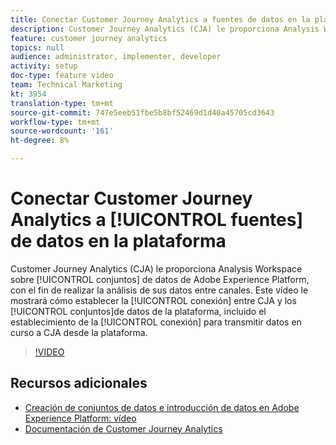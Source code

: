 ```yaml
---
title: Conectar Customer Journey Analytics a fuentes de datos en la plataforma
description: Customer Journey Analytics (CJA) le proporciona Analysis Workspace sobre los conjuntos de datos de Adobe Experience Platform, con el fin de realizar la análisis de sus datos entre canales. Este vídeo le mostrará cómo establecer la conexión entre los conjuntos de datos CJA y Platform, incluido el establecimiento de la conexión para transmitir datos en curso a CJA desde la plataforma.
feature: customer journey analytics
topics: null
audience: administrator, implementer, developer
activity: setup
doc-type: feature video
team: Technical Marketing
kt: 3954
translation-type: tm+mt
source-git-commit: 747e5eeb51fbe5b8bf52469d1d40a45705cd3643
workflow-type: tm+mt
source-wordcount: '161'
ht-degree: 8%

---
```



# Conectar Customer Journey Analytics a [!UICONTROL fuentes] de datos en la plataforma

Customer Journey Analytics (CJA) le proporciona Analysis Workspace sobre [!UICONTROL conjuntos] de datos de Adobe Experience Platform, con el fin de realizar la análisis de sus datos entre canales. Este vídeo le mostrará cómo establecer la [!UICONTROL conexión] entre CJA y los [!UICONTROL conjuntos]de datos de la plataforma, incluido el establecimiento de la [!UICONTROL conexión] para transmitir datos en curso a CJA desde la plataforma.

>[!VIDEO](https://video.tv.adobe.com/v/30140/?quality=12&enable10seconds=on&speedcontrol=on)

## Recursos adicionales

* [Creación de conjuntos de datos e introducción de datos en Adobe Experience Platform: vídeo](https://docs.adobe.com/content/help/en/platform-learn/tutorials/data-ingestion/create-datasets-and-ingest-data.html)
* [Documentación de Customer Journey Analytics](https://docs.adobe.com/content/help/es-ES/analytics-platform/using/cja-landing.html)
